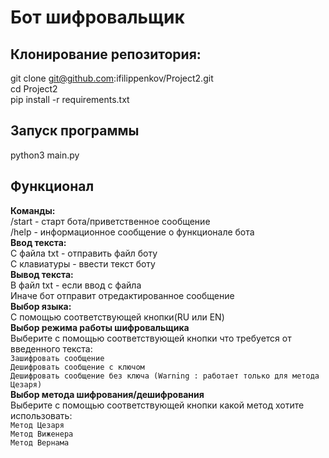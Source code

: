 # Бот шифровальщик 
## Клонирование репозитория:
git clone git@github.com:ifilippenkov/Project2.git<br>
cd Project2 <br>
pip install -r requirements.txt <br>
## Запуск программы
python3 main.py <br>
## Функционал
**Команды:** <br>
/start - старт бота/приветственное сообщение <br>
/help - информационное сообщение о функционале бота <br>
**Ввод текста:** <br>
C файла txt - отправить файл боту<br>
С клавиатуры - ввести текст боту <br>
**Вывод текста:** <br>
В файл txt - если ввод с файла<br>
Иначе бот отправит отредактированное сообщение<br>
**Выбор языка:** <br>
С помощью соответствующей кнопки(RU или EN) <br>
**Выбор режима работы шифровальщика** <br>
Выберите с помощью соответствующей кнопки что требуется от введенного текста: <br>
`Зашифровать сообщение` <br>
`Дешифровать сообщение с ключом` <br>
`Дешифровать сообщение без ключа (Warning : работает только для метода Цезаря)` <br>
**Выбор метода шифрования/дешифрования** <br>
Выберите с помощью соответствующей кнопки какой метод хотите использовать: <br>
`Метод Цезаря` <br>
`Метод Виженера` <br>
`Метод Вернама` <br>

